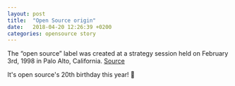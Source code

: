 ```yaml
---
layout: post
title:  "Open Source origin"
date:   2018-04-20 12:26:39 +0200
categories: opensource story
---
```


The “open source” label was created at a strategy session held on February 3rd, 1998 in Palo Alto, California.
[Source](https://opensource.org/)

It's open source's 20th birthday this year! 🎉
